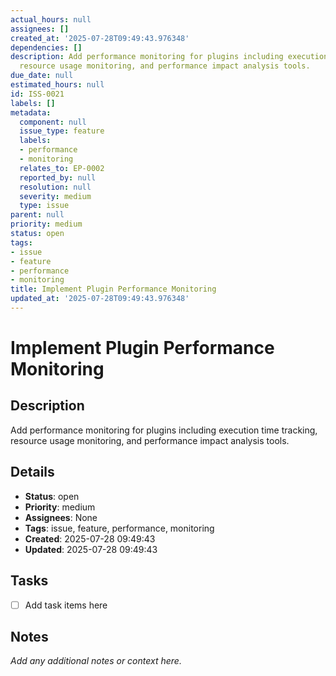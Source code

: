 ```yaml
---
actual_hours: null
assignees: []
created_at: '2025-07-28T09:49:43.976348'
dependencies: []
description: Add performance monitoring for plugins including execution time tracking,
  resource usage monitoring, and performance impact analysis tools.
due_date: null
estimated_hours: null
id: ISS-0021
labels: []
metadata:
  component: null
  issue_type: feature
  labels:
  - performance
  - monitoring
  relates_to: EP-0002
  reported_by: null
  resolution: null
  severity: medium
  type: issue
parent: null
priority: medium
status: open
tags:
- issue
- feature
- performance
- monitoring
title: Implement Plugin Performance Monitoring
updated_at: '2025-07-28T09:49:43.976348'
---
```


# Implement Plugin Performance Monitoring

## Description
Add performance monitoring for plugins including execution time tracking, resource usage monitoring, and performance impact analysis tools.

## Details
- **Status**: open
- **Priority**: medium
- **Assignees**: None
- **Tags**: issue, feature, performance, monitoring
- **Created**: 2025-07-28 09:49:43
- **Updated**: 2025-07-28 09:49:43

## Tasks
- [ ] Add task items here

## Notes
_Add any additional notes or context here._
